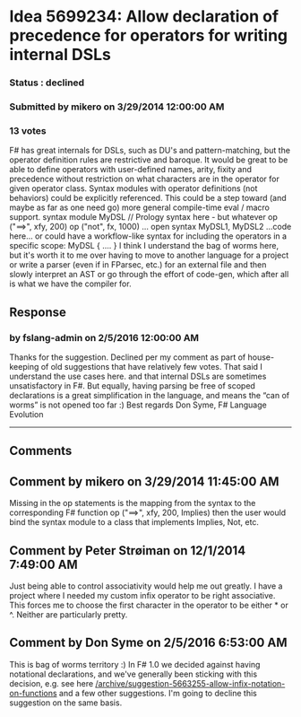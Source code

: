 # Idea 5699234: Allow declaration of precedence for operators for writing internal DSLs #

### Status : declined

### Submitted by mikero on 3/29/2014 12:00:00 AM

### 13 votes

F# has great internals for DSLs, such as DU's and pattern-matching, but the operator definition rules are restrictive and baroque.
It would be great to be able to define operators with user-defined names, arity, fixity and precedence without restriction on what characters are in the operator for given operator class. Syntax modules with operator definitions (not behaviors) could be explicitly referenced.
This could be a step toward (and maybe as far as one need go) more general compile-time eval / macro support.
syntax module MyDSL
// Prology syntax here - but whatever
op ("==>", xfy, 200)
op ("not", fx, 1000)
...
open syntax MyDSL1, MyDSL2
...code here...
or could have a workflow-like syntax for including the operators in a specific scope:
MyDSL { .... }
I think I understand the bag of worms here, but it's worth it to me over having to move to another language for a project or write a parser (even if in FParsec, etc.) for an external file and then slowly interpret an AST or go through the effort of code-gen, which after all is what we have the compiler for.



## Response 
### by fslang-admin on 2/5/2016 12:00:00 AM

Thanks for the suggestion. Declined per my comment as part of house-keeping of old suggestions that have relatively few votes.
That said I understand the use cases here. and that internal DSLs are sometimes unsatisfactory in F#. But equally, having parsing be free of scoped declarations is a great simplification in the language, and means the “can of worms” is not opened too far :)
Best regards
Don Syme, F# Language Evolution

------------------------
## Comments


## Comment by mikero on 3/29/2014 11:45:00 AM
Missing in the op statements is the mapping from the syntax to the corresponding F# function
op ("==>", xfy, 200, Implies)
then the user would bind the syntax module to a class that implements Implies, Not, etc.


## Comment by Peter Strøiman on 12/1/2014 7:49:00 AM
Just being able to control associativity would help me out greatly. I have a project where I needed my custom infix operator to be right associative. This forces me to choose the first character in the operator to be either * or ^.
Neither are particularly pretty.


## Comment by Don Syme on 2/5/2016 6:53:00 AM
This is bag of worms territory :)
In F# 1.0 we decided against having notational declarations, and we've generally been sticking with this decision, e.g. see here [/archive/suggestion-5663255-allow-infix-notation-on-functions](/archive/suggestion-5663255-allow-infix-notation-on-functions.md) and a few other suggestions. I'm going to decline this suggestion on the same basis.

